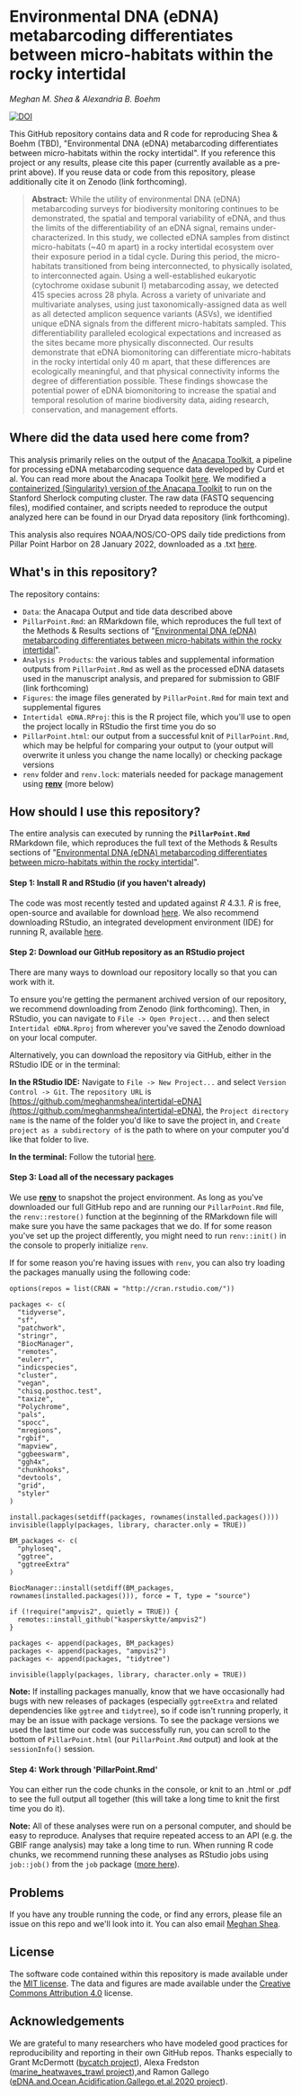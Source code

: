 # Environmental DNA (eDNA) metabarcoding differentiates between micro-habitats within the rocky intertidal

*Meghan M. Shea & Alexandria B. Boehm*

[![DOI](https://zenodo.org/badge/657403801.svg)](https://zenodo.org/badge/latestdoi/657403801)

This GitHub repository contains data and R code for reproducing Shea & Boehm (TBD), "Environmental DNA (eDNA) metabarcoding differentiates between micro-habitats within the rocky intertidal". If you reference this project or any results, please cite this paper (currently available as a pre-print above). If you reuse data or code from this repository, please additionally cite it on Zenodo (link forthcoming).

> **Abstract:** While the utility of environmental DNA (eDNA) metabarcoding surveys for biodiversity monitoring continues to be demonstrated, the spatial and temporal variability of eDNA, and thus the limits of the differentiability of an eDNA signal, remains under-characterized. In this study, we collected eDNA samples from distinct micro-habitats (\~40 m apart) in a rocky intertidal ecosystem over their exposure period in a tidal cycle. During this period, the micro-habitats transitioned from being interconnected, to physically isolated, to interconnected again. Using a well-established eukaryotic (cytochrome oxidase subunit I) metabarcoding assay, we detected 415 species across 28 phyla. Across a variety of univariate and multivariate analyses, using just taxonomically-assigned data as well as all detected amplicon sequence variants (ASVs), we identified unique eDNA signals from the different micro-habitats sampled. This differentiability paralleled ecological expectations and increased as the sites became more physically disconnected. Our results demonstrate that eDNA biomonitoring can differentiate micro-habitats in the rocky intertidal only 40 m apart, that these differences are ecologically meaningful, and that physical connectivity informs the degree of differentiation possible. These findings showcase the potential power of eDNA biomonitoring to increase the spatial and temporal resolution of marine biodiversity data, aiding research, conservation, and management efforts.

## Where did the data used here come from?

This analysis primarily relies on the output of the [Anacapa Toolkit](https://github.com/limey-bean/Anacapa), a pipeline for processing eDNA metabarcoding sequence data developed by Curd et al. You can read more about the Anacapa Toolkit [here](https://besjournals-onlinelibrary-wiley-com.stanford.idm.oclc.org/doi/10.1111/2041-210X.13214). We modified a [containerized (Singularity) version of the Anacapa Toolkit](https://github.com/dat-ecosystem-archive/anacapa-container) to run on the Stanford Sherlock computing cluster. The raw data (FASTQ sequencing files), modified container, and scripts needed to reproduce the output analyzed here can be found in our Dryad data repository (link forthcoming).

This analysis also requires NOAA/NOS/CO-OPS daily tide predictions from Pillar Point Harbor on 28 January 2022, downloaded as a .txt [here](https://tidesandcurrents.noaa.gov/noaatidepredictions.html?id=9414131&units=metric&bdate=20220128&edate=20220128&timezone=LST/LDT&clock=24hour&datum=MLLW&interval=15&action=dailychart).

## What's in this repository?

The repository contains:

-   `Data`: the Anacapa Output and tide data described above
-   `PillarPoint.Rmd`: an RMarkdown file, which reproduces the full text of the Methods & Results sections of "[Environmental DNA (eDNA) metabarcoding differentiates between micro-habitats within the rocky intertidal](ADD%20LINK)".
-   `Analysis Products`: the various tables and supplemental information outputs from `PillarPoint.Rmd` as well as the processed eDNA datasets used in the manuscript analysis, and prepared for submission to GBIF (link forthcoming)
-   `Figures`: the image files generated by `PillarPoint.Rmd` for main text and supplemental figures
-   `Intertidal eDNA.RProj`: this is the R project file, which you'll use to open the project locally in RStudio the first time you do so
-   `PillarPoint.html`: our output from a successful knit of `PillarPoint.Rmd`, which may be helpful for comparing your output to (your output will overwrite it unless you change the name locally) or checking package versions
-   `renv` folder and `renv.lock`: materials needed for package management using [**renv**](https://rstudio.github.io/renv/) (more below)

## How should I use this repository?

The entire analysis can executed by running the **`PillarPoint.Rmd`** RMarkdown file, which reproduces the full text of the Methods & Results sections of "[Environmental DNA (eDNA) metabarcoding differentiates between micro-habitats within the rocky intertidal](ADD%20LINK)".

#### Step 1: Install R and RStudio (if you haven't already)

The code was most recently tested and updated against *R* 4.3.1. *R* is free, open-source and available for download [here](https://www.r-project.org/). We also recommend downloading RStudio, an integrated development environment (IDE) for running R, available [here](https://posit.co/download/rstudio-desktop/).

#### Step 2: Download our GitHub repository as an RStudio project

There are many ways to download our repository locally so that you can work with it. 

To ensure you're getting the permanent archived version of our repository, we recommend downloading from Zenodo (link forthcoming). Then, in RStudio, you can navigate to `File -> Open Project...` and then select `Intertidal eDNA.Rproj` from wherever you've saved the Zenodo download on your local computer.

Alternatively, you can download the repository via GitHub, either in the RStudio IDE or in the terminal: 

**In the RStudio IDE:** 
Navigate to `File -> New Project...` and select `Version Control -> Git`. The `repository URL` is [https://github.com/meghanmshea/intertidal-eDNA](https://github.com/meghanmshea/intertidal-eDNA), the `Project directory name` is the name of the folder you'd like to save the project in, and `Create project as a subdirectory of` is the path to where on your computer you'd like that folder to live.

**In the terminal:**
Follow the tutorial [here](https://docs.github.com/en/repositories/creating-and-managing-repositories/cloning-a-repository). 


#### Step 3: Load all of the necessary packages

We use [**renv**](https://rstudio.github.io/renv/) to snapshot the project environment. As long as you've downloaded our full GitHub repo and are running our `PillarPoint.Rmd` file, the `renv::restore()` function at the beginning of the RMarkdown file will make sure you have the same packages that we do. If for some reason you've set up the project differently, you might need to run `renv::init()` in the console to properly initialize `renv`. 

If for some reason you're having issues with `renv`, you can also try loading the packages manually using the following code:

```
options(repos = list(CRAN = "http://cran.rstudio.com/"))

packages <- c(
  "tidyverse",
  "sf",
  "patchwork",
  "stringr",
  "BiocManager",
  "remotes",
  "eulerr",
  "indicspecies",
  "cluster",
  "vegan",
  "chisq.posthoc.test",
  "taxize",
  "Polychrome",
  "pals",
  "spocc",
  "mregions",
  "rgbif",
  "mapview",
  "ggbeeswarm",
  "ggh4x",
  "chunkhooks",
  "devtools",
  "grid",
  "styler"
)

install.packages(setdiff(packages, rownames(installed.packages())))
invisible(lapply(packages, library, character.only = TRUE))

BM_packages <- c(
  "phyloseq",
  "ggtree",
  "ggtreeExtra"
)

BiocManager::install(setdiff(BM_packages, rownames(installed.packages())), force = T, type = "source")

if (!require("ampvis2", quietly = TRUE)) {
  remotes::install_github("kasperskytte/ampvis2")
}

packages <- append(packages, BM_packages)
packages <- append(packages, "ampvis2")
packages <- append(packages, "tidytree")

invisible(lapply(packages, library, character.only = TRUE))

```

**Note:** If installing packages manually, know that we have occasionally had bugs with new releases of packages (especially `ggtreeExtra` and related dependencies like `ggtree` and `tidytree`), so if code isn't running properly, it may be an issue with package versions. To see the package versions we used the last time our code was successfully run, you can scroll to the bottom of `PillarPoint.html` (our `PillarPoint.Rmd` output) and look at the `sessionInfo()` session. 

#### Step 4: Work through 'PillarPoint.Rmd'

You can either run the code chunks in the console, or knit to an .html or .pdf to see the full output all together (this will take a long time to knit the first time you do it).

**Note:** All of these analyses were run on a personal computer, and should be easy to reproduce. Analyses that require repeated access to an API (e.g. the GBIF range analysis) may take a long time to run. When running R code chunks, we recommend running these analyses as RStudio jobs using `job::job()` from the `job` package ([more here](https://lindeloev.github.io/job/)).

## Problems

If you have any trouble running the code, or find any errors, please file an issue on this repo and we'll look into it. You can also email [Meghan Shea](mailto:%20mshea@stanford.edu).

## License

The software code contained within this repository is made available under the [MIT license](http://opensource.org/licenses/mit-license.php). The data and figures are made available under the [Creative Commons Attribution 4.0](https://creativecommons.org/licenses/by/4.0/) license.

## Acknowledgements

We are grateful to many researchers who have modeled good practices for reproducibility and reporting in their own GitHub repos. Thanks especially to Grant McDermott ([bycatch project](https://github.com/grantmcdermott/bycatch/tree/master)), Alexa Fredston ([marine_heatwaves_trawl project](https://github.com/afredston/marine_heatwaves_trawl)),and Ramon Gallego ([eDNA.and.Ocean.Acidification.Gallego.et.al.2020 project](https://github.com/ramongallego/eDNA.and.Ocean.Acidification.Gallego.et.al.2020)).
